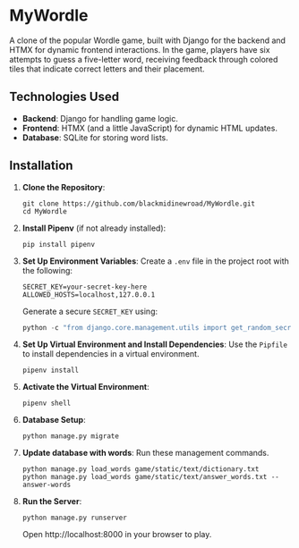 # MyWordle
A clone of the popular Wordle game, built with Django for the backend and HTMX for dynamic frontend interactions. In the game, players have six attempts to guess a five-letter word, receiving feedback through colored tiles that indicate correct letters and their placement.

## Technologies Used
- **Backend**: Django for handling game logic.
- **Frontend**: HTMX (and a little JavaScript) for dynamic HTML updates.
- **Database**: SQLite for storing word lists.

## Installation
1. **Clone the Repository**:
   ```
   git clone https://github.com/blackmidinewroad/MyWordle.git
   cd MyWordle
   ```

2. **Install Pipenv** (if not already installed):
   ```
   pip install pipenv
   ```

3. **Set Up Environment Variables**:
   Create a `.env` file in the project root with the following:
   ```
   SECRET_KEY=your-secret-key-here
   ALLOWED_HOSTS=localhost,127.0.0.1
   ```
   Generate a secure `SECRET_KEY` using:
   ```python
   python -c "from django.core.management.utils import get_random_secret_key; print(get_random_secret_key())"
   ```

4. **Set Up Virtual Environment and Install Dependencies**:
   Use the `Pipfile` to install dependencies in a virtual environment.
   ```
   pipenv install
   ```

5. **Activate the Virtual Environment**:
   ```
   pipenv shell
   ```

6. **Database Setup**:
   ```
   python manage.py migrate
   ```

7. **Update database with words**:
   Run these management commands.
   ```
   python manage.py load_words game/static/text/dictionary.txt
   python manage.py load_words game/static/text/answer_words.txt --answer-words
   ```

8. **Run the Server**:
   ```
   python manage.py runserver
   ```
   Open http://localhost:8000 in your browser to play.

